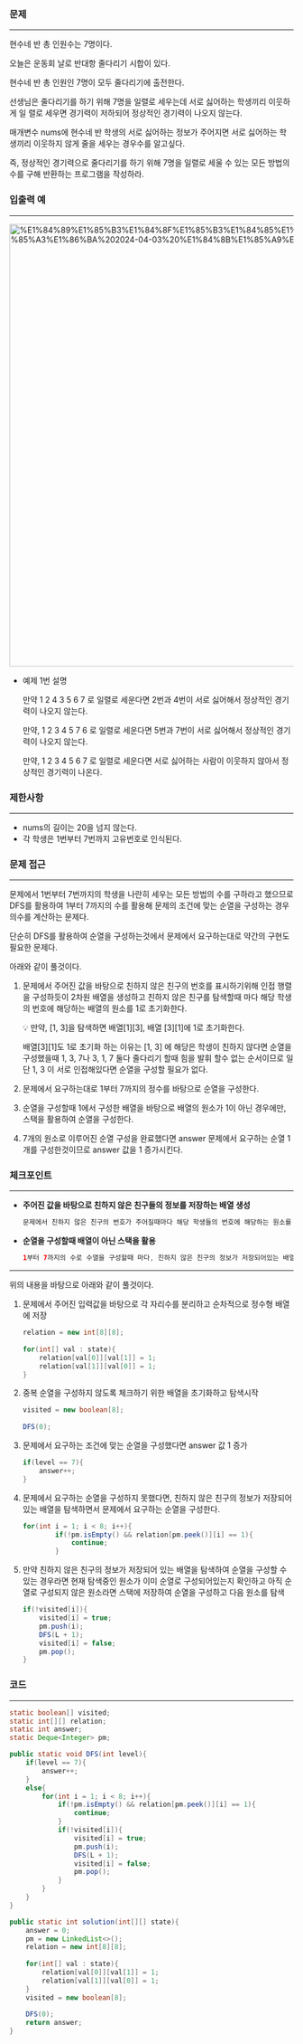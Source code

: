 ### 문제

---

현수네 반 총 인원수는 7명이다.

오늘은 운동회 날로 반대항 줄다리기 시합이 있다.

현수네 반 총 인원인 7명이 모두 줄다리기에 출전한다.

선생님은 줄다리기를 하기 위해 7명을 일렬로 세우는데 서로 싫어하는 학생끼리 이웃하게 일 렬로 세우면 경기력이 저하되어 정상적인 경기력이 나오지 않는다.

매개변수 nums에 현수네 반 학생의 서로 싫어하는 정보가 주어지면 서로 싫어하는 학생끼리 이웃하지 않게 줄을 세우는 경우수를 알고싶다.

즉, 정상적인 경기력으로 줄다리기를 하기 위해 7명을 일렬로 세울 수 있는 모든 방법의 수를 구해 반환하는 프로그램을 작성하라.

### 입출력 예

---

<img width="783" alt="%E1%84%89%E1%85%B3%E1%84%8F%E1%85%B3%E1%84%85%E1%85%B5%E1%86%AB%E1%84%89%E1%85%A3%E1%86%BA%202024-04-03%20%E1%84%8B%E1%85%A9%E1%84%92%E1%85%AE%2011 06 54" src="https://github.com/runtime-zer0/goorrrng/assets/147473025/0a2b0186-7747-467b-8ba0-ff0af16d80c1">

- 예제 1번 설명

  만약 1 2 4 3 5 6 7 로 일렬로 세운다면 2번과 4번이 서로 싫어해서 정상적인 경기력이 나오지 않는다.

  만약, 1 2 3 4 5 7 6 로 일렬로 세운다면 5번과 7번이 서로 싫어해서 정상적인 경기력이 나오지 않는다.

  만약, 1 2 3 4 5 6 7 로 일렬로 세운다면 서로 싫어하는 사람이 이웃하지 않아서 정상적인 경기력이 나온다.


### 제한사항

---

- nums의 길이는 20을 넘지 않는다.
- 각 학생은 1번부터 7번까지 고유번호로 인식된다.

### 문제 접근

---

문제에서 1번부터 7번까지의 학생을 나란히 세우는 모든 방법의 수를 구하라고 했으므로 DFS를 활용하여 1부터 7까지의 수를 활용해 문제의 조건에 맞는 순열을 구성하는 경우의수를 계산하는 문제다.

단순히 DFS를 활용하여 순열을 구성하는것에서 문제에서 요구하는대로 약간의 구현도 필요한 문제다.

아래와 같이 풀것이다.

1. 문제에서 주어진 값을 바탕으로 친하지 않은 친구의 번호를 표시하기위해 인접 행렬을 구성하듯이 2차원 배열을 생성하고 친하지 않은 친구를 탐색할때 마다 해당 학생의 번호에 해당하는 배열의 원소를 1로 초기화한다.

    <aside>
    💡 만약, [1, 3]을 탐색하면 배열[1][3], 배열 [3][1]에 1로 초기화한다.

   배열[3][1]도 1로 초기화 하는 이유는 [1, 3] 에 해당은 학생이 친하지 않다면 순열을 구성했을때 1, 3, 7나 3, 1, 7 둘다 줄다리기 할때 힘을 발휘 할수 없는 순서이므로 일단 1, 3 이 서로 인접해있다면 순열을 구성할 필요가 없다.

    </aside>

2. 문제에서 요구하는대로 1부터 7까지의 정수를 바탕으로 순열을 구성한다.
3. 순열을 구성할때 1에서 구성한 배열을 바탕으로 배열의 원소가 1이 아닌 경우에만, 스택을 활용하여 순열을 구성한다.
4. 7개의 원소로 이루어진 순열 구성을 완료했다면 answer 문제에서 요구하는 순열 1개를 구성한것이므로 answer 값을 1 증가시킨다.

### 체크포인트

---

- **주어진 값을 바탕으로 친하지 않은 친구들의 정보를 저장하는 배열 생성**

    ```java
    문제에서 친하지 않은 친구의 번호가 주어질때마다 해당 학생들의 번호에 해당하는 원소를 1로 초기화하여 두 친구는 친하지 않은 친구임을 알수 있도록 한다.
    ```

- **순열을 구성할때 배열이 아닌 스택을 활용**

    ```java
    1부터 7까지의 수로 수열을 구성할때 마다, 친하지 않은 친구의 정보가 저장되어있는 배열을 탐색하여 친하지 않은 친구인지 확인하면서 순열을 구성한다.   
    ```


---

위의 내용을 바탕으로 아래와 같이 풀것이다.

1. 문제에서 주어진 입력값을 바탕으로 각 자리수를 분리하고 순차적으로 정수형 배열에 저장

    ```java
    relation = new int[8][8];
        
    for(int[] val : state){
        relation[val[0]][val[1]] = 1;
        relation[val[1]][val[0]] = 1;
    }
    ```

2. 중복 순열을 구성하지 않도록 체크하기 위한 배열을 초기화하고 탐색시작

    ```java
    visited = new boolean[8];
        
    DFS(0);
    ```

3. 문제에서 요구하는 조건에 맞는 순열을 구성했다면 answer 값 1 증가

    ```java
    if(level == 7){
        answer++;
    }
    ```

4. 문제에서 요구하는 순열을 구성하지 못했다면, 친하지 않은 친구의 정보가 저장되어있는 배열을 탐색하면서 문제에서 요구하는 순열을 구성한다.

    ```java
    for(int i = 1; i < 8; i++){
    		if(!pm.isEmpty() && relation[pm.peek()][i] == 1){
    		    continue;
    		}
    ```

5. 만약 친하지 않은 친구의 정보가 저장되어 있는 배열을 탐색하여 순열을 구성할 수있는 경우라면 현재 탐색중인 원소가 이미 순열로 구성되어있는지 확인하고 아직 순열로 구성되지 않은 원소라면 스택에 저장하여 순열을 구성하고 다음 원소를 탐색

    ```java
    if(!visited[i]){
        visited[i] = true;
        pm.push(i);
        DFS(L + 1);
        visited[i] = false;
        pm.pop();
    }
    ```


### 코드

---

```java
static boolean[] visited;
static int[][] relation;
static int answer;
static Deque<Integer> pm;

public static void DFS(int level){
    if(level == 7){
        answer++;
    }
    else{
        for(int i = 1; i < 8; i++){
            if(!pm.isEmpty() && relation[pm.peek()][i] == 1){
                continue;
            }
            if(!visited[i]){
                visited[i] = true;
                pm.push(i);
                DFS(L + 1);
                visited[i] = false;
                pm.pop();
            }
        }
    }
}

public static int solution(int[][] state){
    answer = 0;
    pm = new LinkedList<>();
    relation = new int[8][8];
    
    for(int[] val : state){
        relation[val[0]][val[1]] = 1;
        relation[val[1]][val[0]] = 1;
    }
    visited = new boolean[8];
    
    DFS(0);
    return answer;
}
```